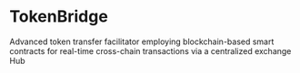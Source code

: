 # TokenBridge
Advanced token transfer facilitator employing blockchain-based smart contracts for real-time cross-chain transactions via a centralized exchange Hub
